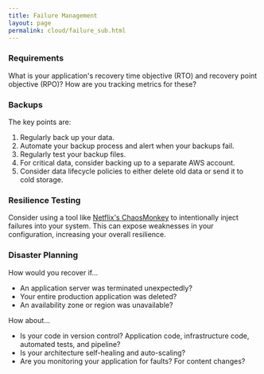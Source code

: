 ```yaml
---
title: Failure Management
layout: page
permalink: cloud/failure_sub.html
---
```


### Requirements

What is your application's recovery time objective (RTO) and recovery point objective (RPO)? How are you tracking metrics for these?

### Backups

The key points are:

1. Regularly back up your data.
1. Automate your backup process and alert when your backups fail.
1. Regularly test your backup files.
1. For critical data, consider backing up to a separate AWS account.
1. Consider data lifecycle policies to either delete old data or send it to cold storage.

### Resilience Testing

Consider using a tool like [Netflix's ChaosMonkey](https://github.com/Netflix/chaosmonkey) to intentionally inject failures into your system. This can expose weaknesses in your configuration, increasing your overall resilience.

### Disaster Planning

How would you recover if...

* An application server was terminated unexpectedly?
* Your entire production application was deleted?
* An availability zone or region was unavailable?

How about...

* Is your code in version control? Application code, infrastructure code, automated tests, and pipeline?
* Is your architecture self-healing and auto-scaling?
* Are you monitoring your application for faults? For content changes?

